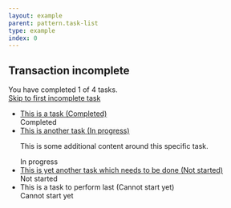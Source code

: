 ```yaml
---
layout: example
parent: pattern.task-list
type: example
index: 0
---
```

<h2 class="ds_h3">Transaction incomplete</h2>
<p>You have completed 1 of 4 tasks. <br>
<a href="#task2">Skip to first incomplete task</a></p>
<ul class="ds_task-list">
    <li class="ds_task-list__task">
        <div class="ds_task-list__task-details">
            <a class="ds_task-list__task-link" href="#">This is a task <span class="visually-hidden">(Completed)</span></a>
        </div>
        <div class="ds_task-list__task-status  ds_task-list__task-status--complete" aria-hidden="true">Completed</div>
    </li>
    <li class="ds_task-list__task" id="task2">
        <div class="ds_task-list__task-details">
            <a class="ds_task-list__task-link" href="#">This is another task <span class="visually-hidden">(In progress)</span></a>
            <p class="ds_task-list__task-summary">This is some additional content around this specific task.</p>
        </div>
        <div class="ds_task-list__task-status" aria-hidden="true">In progress</div>
    </li>
    <li class="ds_task-list__task">
        <div class="ds_task-list__task-details">
            <a class="ds_task-list__task-link" href="#">This is yet another task which needs to be done <span class="visually-hidden">(Not started)</span></a>
        </div>
        <div class="ds_task-list__task-status" aria-hidden="true">Not started</div>
    </li>
    <li class="ds_task-list__task">
        <div class="ds_task-list__task-details">
            This is a task to perform last <span class="visually-hidden">(Cannot start yet)</span>
        </div>
        <div class="ds_task-list__task-status" aria-hidden="true">Cannot start yet</div>
    </li>
</ul>